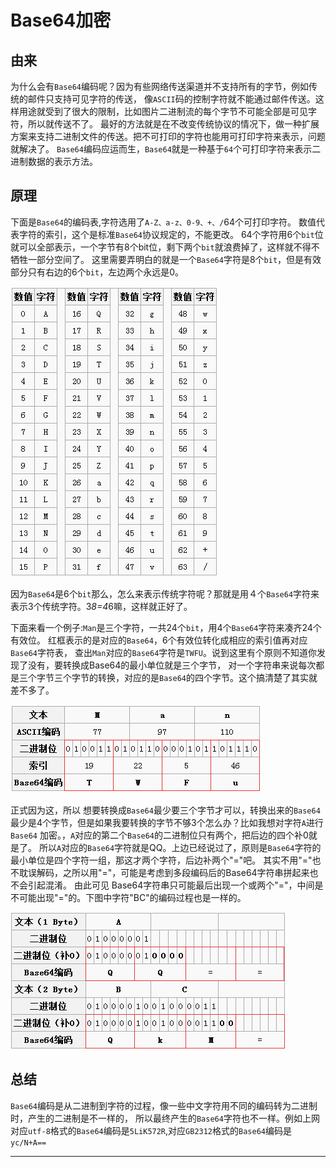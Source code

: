 Base64加密
===

由来
---

为什么会有`Base64`编码呢？因为有些网络传送渠道并不支持所有的字节，例如传统的邮件只支持可见字符的传送，
像`ASCII`码的控制字符就不能通过邮件传送。这样用途就受到了很大的限制，比如图片二进制流的每个字节不可能全部是可见字符，所以就传送不了。
最好的方法就是在不改变传统协议的情况下，做一种扩展方案来支持二进制文件的传送。把不可打印的字符也能用可打印字符来表示，问题就解决了。
`Base64`编码应运而生，`Base64`就是一种基于`64`个可打印字符来表示二进制数据的表示方法。

原理
---

下面是`Base64`的编码表,字符选用了`A-Z、a-z、0-9、+、/`64个可打印字符。
数值代表字符的索引，这个是标准`Base64`协议规定的，不能更改。
64个字符用6个`bit`位就可以全部表示，一个字节有8个bit位，剩下两个`bit`就浪费掉了，这样就不得不牺牲一部分空间了。
这里需要弄明白的就是一个`Base64`字符是8个`bit`，但是有效部分只有右边的6个`bit`，左边两个永远是0。

![Image](https://raw.githubusercontent.com/CharonChui/Pictures/master/base64_excel.png?raw=true)   

因为`Base64`是6个`bit`那么，怎么来表示传统字符呢？那就是用４个`Base64`字符来表示3个传统字符。3*8=4*6嘛，这样就正好了。

下面来看一个例子:`Man`是三个字符，一共24个`bit`，用4个`Base64`字符来凑齐24个有效位。
红框表示的是对应的`Base64`，6个有效位转化成相应的索引值再对应`Base64`字符表，
查出`Man`对应的`Base64`字符是`TWFU`。说到这里有个原则不知道你发现了没有，要转换成Base64的最小单位就是三个字节，
对一个字符串来说每次都是三个字节三个字节的转换，对应的是`Base64`的四个字节。这个搞清楚了其实就差不多了。

![Image](https://raw.githubusercontent.com/CharonChui/Pictures/master/base64_man.png?raw=true)   


正式因为这，所以
想要转换成`Base64`最少要三个字节才可以，转换出来的`Base64`最少是4个字节，但是如果我要转换的字节不够3个怎么办？比如我想对字符`A`进行`Base64`
加密。，`A`对应的第二个`Base64`的二进制位只有两个，把后边的四个补0就是了。
所以`A`对应的`Base64`字符就是QQ。上边已经说过了，原则是`Base64`字符的最小单位是四个字符一组，那这才两个字符，后边补两个"="吧。
其实不用"="也不耽误解码，之所以用"="，可能是考虑到多段编码后的Base64字符串拼起来也不会引起混淆。
由此可见 Base64字符串只可能最后出现一个或两个"="，中间是不可能出现"="的。下图中字符"BC"的编码过程也是一样的。

![Image](https://raw.githubusercontent.com/CharonChui/Pictures/master/base64_a.png?raw=true)   

总结
---

`Base64`编码是从二进制到字符的过程，像一些中文字符用不同的编码转为二进制时，产生的二进制是不一样的，
所以最终产生的`Base64`字符也不一样。例如上网对应`utf-8`格式的`Base64`编码是`5LiK572R`,对应`GB2312`格式的`Base64`编码是`yc/N+A==`


		
----

	